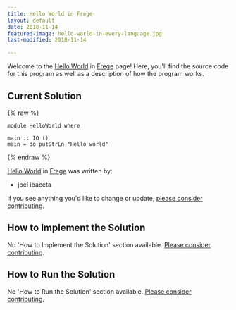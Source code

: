 ```yaml
---
title: Hello World in Frege
layout: default
date: 2018-11-14
featured-image: hello-world-in-every-language.jpg
last-modified: 2018-11-14

---
```


Welcome to the [Hello World](https://rzuckerm.github.io/sample-programs-website-copy/projects/hello-world) in [Frege](https://rzuckerm.github.io/sample-programs-website-copy/languages/frege) page! Here, you'll find the source code for this program as well as a description of how the program works.

## Current Solution

{% raw %}

```frege
module HelloWorld where

main :: IO ()
main = do putStrLn "Hello world"
```

{% endraw %}

[Hello World](https://rzuckerm.github.io/sample-programs-website-copy/projects/hello-world) in [Frege](https://rzuckerm.github.io/sample-programs-website-copy/languages/frege) was written by:

- joel ibaceta

If you see anything you'd like to change or update, [please consider contributing](https://github.com/TheRenegadeCoder/sample-programs).

## How to Implement the Solution

No 'How to Implement the Solution' section available. [Please consider contributing](https://github.com/TheRenegadeCoder/sample-programs-website).

## How to Run the Solution

No 'How to Run the Solution' section available. [Please consider contributing](https://github.com/TheRenegadeCoder/sample-programs-website).